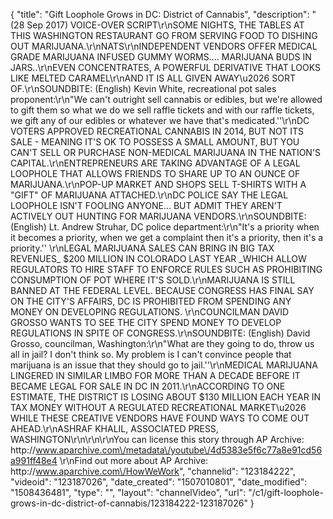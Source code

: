 {
    "title": "Gift Loophole Grows in DC: District of Cannabis",
    "description": "(28 Sep 2017) VOICE-OVER SCRIPT\r\nSOME NIGHTS, THE TABLES AT THIS WASHINGTON RESTAURANT GO FROM SERVING FOOD TO DISHING OUT  MARIJUANA.\r\nNATS\r\nINDEPENDENT VENDORS OFFER MEDICAL GRADE MARIJUANA INFUSED GUMMY WORMS....  MARIJUANA BUDS IN JARS..\r\nEVEN CONCENTRATES, A POWERFUL DERIVATIVE THAT LOOKS LIKE MELTED CARAMEL\r\nAND IT IS ALL GIVEN AWAY\u2026 SORT OF.\r\nSOUNDBITE: (English) Kevin White, recreational pot sales proponent:\r\n\"We can't outright sell cannabis or edibles, but we're allowed to gift them so what we do we sell raffle tickets and with our raffle tickets, we gift any of our edibles or whatever we have that's medicated.''\r\nDC VOTERS APPROVED RECREATIONAL CANNABIS IN 2014, BUT NOT ITS SALE - MEANING IT'S OK TO POSSESS A SMALL AMOUNT, BUT YOU CAN'T SELL OR PURCHASE NON-MEDICAL MARIJUANA IN THE NATION'S CAPITAL.\r\nENTREPRENEURS ARE TAKING ADVANTAGE OF A LEGAL LOOPHOLE THAT ALLOWS FRIENDS TO SHARE UP TO AN OUNCE OF MARIJUANA.\r\nPOP-UP MARKET AND SHOPS SELL T-SHIRTS WITH A \"GIFT\" OF MARIJUANA ATTACHED.\r\nDC POLICE SAY THE LEGAL LOOPHOLE ISN'T FOOLING ANYONE... BUT ADMIT THEY AREN'T ACTIVELY OUT HUNTING FOR MARIJUANA VENDORS.\r\nSOUNDBITE: (English) Lt. Andrew Struhar, DC police department:\r\n\"It's a priority when it becomes a priority, when we get a complaint then it's a priority, then it's a priority.'' \r\nLEGAL MARIJUANA SALES CAN BRING IN BIG TAX REVENUES_ $200 MILLION IN COLORADO LAST YEAR _WHICH ALLOW REGULATORS TO HIRE STAFF TO ENFORCE RULES SUCH AS PROHIBITING CONSUMPTION OF POT WHERE IT'S SOLD.\r\nMARIJUANA IS STILL BANNED AT THE FEDERAL LEVEL. BECAUSE CONGRESS HAS FINAL SAY ON THE CITY'S AFFAIRS, DC IS PROHIBITED FROM SPENDING ANY MONEY ON DEVELOPING REGULATIONS.  \r\nCOUNCILMAN DAVID GROSSO WANTS TO SEE  THE  CITY SPEND MONEY TO DEVELOP REGULATIONS IN SPITE OF CONGRESS.\r\nSOUNDBITE: (English) David Grosso, councilman, Washington:\r\n\"What are they going to do, throw us all in jail? I don't think so. My problem is I can't convince people that marijuana is an issue that they should go to jail.''\r\nMEDICAL MARIJUANA LINGERED IN SIMILAR LIMBO FOR MORE THAN A DECADE BEFORE IT BECAME LEGAL FOR SALE IN DC IN 2011.\r\nACCORDING TO ONE ESTIMATE, THE DISTRICT IS LOSING ABOUT $130 MILLION EACH YEAR IN TAX MONEY WITHOUT A REGULATED RECREATIONAL MARKET\u2026  WHILE THESE CREATIVE VENDORS HAVE FOUND WAYS TO COME OUT AHEAD.\r\nASHRAF KHALIL, ASSOCIATED PRESS, WASHINGTON\r\n\r\n\r\nYou can license this story through AP Archive: http:\/\/www.aparchive.com\/metadata\/youtube\/4d5383e5f6c77a8e91cd56a991ff48e4 \r\nFind out more about AP Archive: http:\/\/www.aparchive.com\/HowWeWork",
    "channelid": "123184222",
    "videoid": "123187026",
    "date_created": "1507010801",
    "date_modified": "1508436481",
    "type": "",
    "layout": "channelVideo",
    "url": "\/c1\/gift-loophole-grows-in-dc-district-of-cannabis\/123184222-123187026"
}